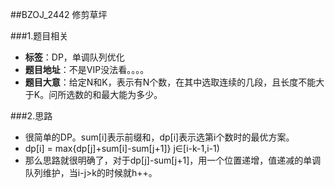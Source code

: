 ##BZOJ_2442 修剪草坪

###1.题目相关
* **标签**：DP，单调队列优化
* **题目地址**：不是VIP没法看。。。。
* **题目大意**：给定N和K，表示有N个数，在其中选取连续的几段，且长度不能大于K。问所选数的和最大能为多少。

###2.思路
* 很简单的DP。sum[i]表示前缀和，dp[i]表示选第i个数时的最优方案。
* dp[i] = max{dp[j]+sum[i]-sum[j+1]} j∈[i-k-1,i-1)
* 那么思路就很明确了，对于dp[j]-sum[j+1]，用一个位置递增，值递减的单调队列维护，当i-j>k的时候就h++。
